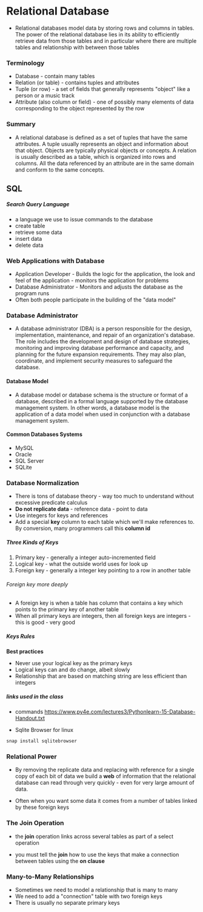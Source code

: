 # Relational Database
* Relational databases model data by storing rows and columns in tables.
The power of the relational database lies in its ability to efficiently
retrieve data from those tables and in particular where there are multiple
tables and relationship with between those tables

### Terminology
 * Database - contain many tables
 * Relation (or table) - contains tuples and attributes
 * Tuple (or row) - a set of fields that generally represents "object"
   like a person or a music track
 * Attribute (also column or field) - one of possibly many elements of data
   corresponding to the object represented by the row

### Summary
 * A relational database is defined as a set of tuples that have the same
 attributes. A tuple usually represents an object and information about
 that object. Objects are typically physical objects or concepts.
 A relation is usually described as a table, which is organized into rows
 and columns. All the data referenced by an attribute are in the same domain
 and conform to the same concepts.

## SQL
##### Search Query Language
 * a language we use to issue commands to the database
 * create table
 * retrieve some data
 * insert data
 * delete data

### Web Applications with Database
 * Application Developer - Builds the logic for the application, the look and
  feel of the application - monitors the application for problems
 * Database Administrator - Monitors and adjusts the database as the program
 runs
 * Often both people participate in the building of the "data model"

### Database Administrator
 * A database administrator (DBA) is a person responsible for the design,
 implementation, maintenance, and repair of an organization's database.
 The role includes the development and design of database strategies, monitoring
 and improving database performance and capacity, and planning for the future
 expansion requirements. They may also plan, coordinate, and implement security
 measures to safeguard the database.

#### Database Model
 * A database model or database schema is the structure or format of a database,
 described in a formal language supported by the database management system. In
 other words, a database model is the application of a data model when used in
 conjunction with a database management system.

#### Common Databases Systems
 * MySQL
 * Oracle
 * SQL Server
 * SQLite


### Database Normalization
 * There is tons of database theory - way too much to understand without
 excessive predicate calculus
 * **Do not replicate data** - reference data - point to data
 * Use integers for keys and references
 * Add a special **key** column to each table which we'll make references to.
 By conversion, many programmers call this **column id**

##### Three Kinds of Keys
 1. Primary key - generally a integer auto-incremented field
 2. Logical key - what the outside world uses for look up
 3. Foreign key - generally a integer key pointing to a row in another table
###### Foreign key more deeply
 * A foreign key is when a table has column that contains a key which points
 to the primary key of another table
 * When all primary keys are integers, then all foreign keys are integers - this
 is good - very good

  ##### Keys Rules
  **Best practices**
  * Never use your logical key as the primary keys
  * Logical keys can and do change, albeit slowly
  * Relationship that are based on matching string are less efficient than
  integers

##### links used in the class
* commands
<a>https://www.py4e.com/lectures3/Pythonlearn-15-Database-Handout.txt</a>

* Sqlite Browser for linux

```bash
snap install sqlitebrowser
```
### Relational Power
 * By removing the replicate data and replacing with reference for a single
 copy of each bit of data we build a **web** of information that the relational
 database can read through very quickly - even for very large amount of data.
 
 * Often when you want some data it comes from a number of tables linked by
 these foreign keys

### The Join Operation
 * the **join** operation links across several tables as part of a select
 operation

 * you must tell the **join** how to use the keys that make a connection
 between tables using the **on clause**  


### Many-to-Many Relationships
 * Sometimes we need to model a relationship that is many to many
 * We need to add a "connection" table with two foreign keys
 * There is usually no separate primary keys